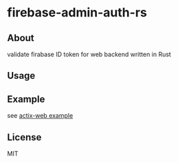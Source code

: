 # firebase-admin-auth-rs

## About

validate firabase ID token for web backend written in Rust

## Usage

## Example

see [actix-web example](https://github.com/hkws/firebase-admin-auth-rs/blob/main/examples/actix-web.rs)

## License

MIT
